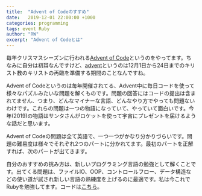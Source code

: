 ```yaml
---
title:  "Advent of Codeのすすめ"
date:   2019-12-01 22:00:00 +1000
categories: programming
tags: event Ruby
author: "RW"
excerpt: "Advent of Codeとは"
---
```


毎年クリスマスシーズンに行われる[Advent of Code](https://adventofcode.com/)というのをやってます。ちなみに自分は初耳なんですけど、[advent](https://en.wikipedia.org/wiki/Advent)というのは12月1日から24日までのキリスト教のキリストの再臨を準備する期間のことなんですね。

Advent of Codeというのは毎年開催されてる、Advent中に毎日コードを使って様々なパズルみたいな問題を解くものです。問題の回答にはコードの提出は含まれてません、つまり、どんなマイナーな言語、どんなやり方でやっても問題ないわけです。これらの問題は一つの物語になっていて、やっていて面白いです。今年(2019)の物語はサンタさんがロケットを使って宇宙にプレゼントを届けるような話だと思います。

Advent of Codeの問題は全て英語で、一つ一つがかなり分かりづらいです。問題の難易度は様々でそれぞれ2つのパートに分かれてます。最初のパートを正解すれば、次のパートが出てきます。

自分のおすすめの挑み方は、新しいプログラミング言語の勉強として解くことです。出てくる問題は、ファイルIO、OOP、コントロールフロー、データ構造などの使い道が試され新しい言語の熟練度を上げるのに最適です。私は今これでRubyを勉強してます。コードは[こちら](https://github.com/RW21/advent-of-code-2019)。